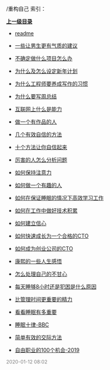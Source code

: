 /重构自己 索引：


**[上一级目录](/index.md)**

- [readme](/重构自己/readme.md)

- [一些让男生更有气质的建议](/重构自己/一些让男生更有气质的建议.md)

- [不确定做什么项目怎么办](/重构自己/不确定做什么项目怎么办.md)

- [为什么及怎么设定新年计划](/重构自己/为什么及怎么设定新年计划.md)

- [为什么工程师要养成写作的习惯](/重构自己/为什么工程师要养成写作的习惯.md)

- [为什么要写周总结](/重构自己/为什么要写周总结.md)

- [互联网上什么是能力](/重构自己/互联网上什么是能力.md)

- [做一个有作品的人](/重构自己/做一个有作品的人.md)

- [几个有效自信的方法](/重构自己/几个有效自信的方法.md)

- [十个方法让你自信起来](/重构自己/十个方法让你自信起来.md)

- [厉害的人怎么分析问题](/重构自己/厉害的人怎么分析问题.md)

- [如何保持注意力](/重构自己/如何保持注意力.md)

- [如何做一个有趣的人](/重构自己/如何做一个有趣的人.md)

- [如何在保证睡眠的情况下高效学习工作](/重构自己/如何在保证睡眠的情况下高效学习工作.md)

- [如何在工作中做好技术积累](/重构自己/如何在工作中做好技术积累.md)

- [如何建立信心](/重构自己/如何建立信心.md)

- [如何快速成长为一个合格的CTO](/重构自己/如何快速成长为一个合格的CTO.md)

- [如何成为创业公司的CTO](/重构自己/如何成为创业公司的CTO.md)

- [康熙的一些人生感悟](/重构自己/康熙的一些人生感悟.md)

- [怎么处理自己的不甘心](/重构自己/怎么处理自己的不甘心.md)

- [每天睡够8小时还是犯困是什么原因](/重构自己/每天睡够8小时还是犯困是什么原因.md)

- [比管理时间更重要的精力](/重构自己/比管理时间更重要的精力.md)

- [看看睡眠有多重要](/重构自己/看看睡眠有多重要.md)

- [睡眠十律-BBC](/重构自己/睡眠十律-BBC.md)

- [简单有效的交际方法](/重构自己/简单有效的交际方法.md)

- [自由职业的100个机会-2019](/重构自己/自由职业的100个机会-2019.md)


<font size=2 color='grey'> 2020-01-12 08:02 </font>
